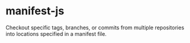 # manifest-js
Checkout specific tags, branches, or commits from multiple repositories into locations specified in a manifest file.
